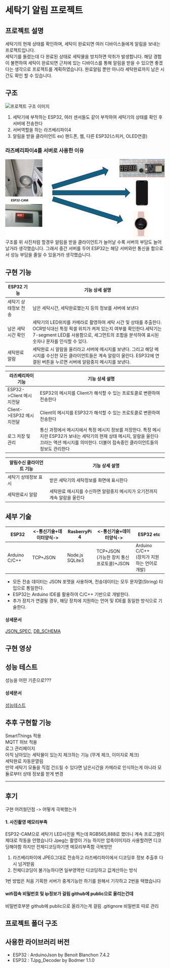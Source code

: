 # 세탁기 알림 프로젝트
## 프로젝트 설명
세탁기의 현재 상태를 확인하며, 세탁이 완료되면 여러 디바이스들에게 알림을 보내는 프로젝트입니다.  
세탁기를 돌렸는데 다 완료된 상태로 세탁물을 방치하면 악취가 발생합니다. 해당 경험이 불편하여 세탁이 완료되면 근처에 있는 디바이스를 통해 알림을 받을 수 있으면 좋겠다는 생각으로 프로젝트를 계획하였습니다. 완료알림 뿐만 아니라 세탁완료까지 남은 시간도 확인 할 수 있습니다.



## 구조
![프로젝트 구조 이미지](./images/second.png)  
1. 세탁기에 부착하는 ESP32, 여러 센서들도 같이 부착하여 세탁기의 상태를 확인 후 서버에 전송한다
2. 서버역할을 하는 라즈베리파이4
3. 알림을 받을 클라이언트 ex) 핸드폰, 웹, 다른 ESP32(스피커, OLED연결)
 


### 라즈베리파이4를 서버로 사용한 이유  
![ESP32하나에 여러개의 Client 연결된 예시 이미지](./images/first.png)  
  구조를 위 사진처럼 할경우 알림을 받을 클라이언트가 늘어날 수록 서버의 부담도 늘어날거라 생각했습니다. 그래서 중간 서버를 두어 ESP32는 해당 서버와만 통신을 함으로서 성능 부담을 줄일 수 있을거라 생각했습니다.   

## 구현 기능

|ESP32 기능|기능 상세 설명|
|--|--|
|세탁기 상태정보 전송|남은 세탁시간, 세탁완료했는지 등의 정보를 서버에 보낸다|
|남은 세탁 시간 확인|세탁기의 LED위치를 카메라로 촬영하여 세탁 시간 및 상태를 추출한다. OCR방식대신 특정 픽셀 위치가 켜져 있는지 여부를 확인한다.세탁기는 7-segment LED를 사용함으로, 세그먼트의 조합을 분석하여 표시된 숫자나 문자를 인식할 수 있다.|
|세탁완료 알람|세탁완료 시 알람을 울리라고 서버에 메시지를 보낸다. 그리고 해당 메시지를 수신한 모든 클라이언트들은 계속 알람이 울린다. ESP32에 연결된 버튼을 누르면 서버에 알람중지 메시지를 보낸다.|


|라즈베리파이 기능|기능 상세 설명|
|--|--|
|ESP32->Client 메시지전달|ESP32의 메시지를 Client가 해석할 수 있는 프로토콜로 변환하여 전송한다|
|Client->ESP32 메시지전달|Client의 메시지를 ESP32가 해석할 수 있는 프로토콜로 변환하여 전송한다|
|로그 저장 및 관리|통신 과정에서 메시지에서 특정 메시지 정보를 저장한다. 특정 메시지란 ESP32가 보내는 세탁기의 현재 상태 메시지, 알람을 울린다 끄라는 액션 메시지를 의미한다. 더불어 접속중인 클라이언트들의 정보도 관리한다|


|알림수신 클라이언트 기능|기능 상세 설명|
|--|--|
|세탁기 상태정보 표시|받은 세탁기의 세탁정보를 화면에 표시한다|
|세탁완료시 알람|세탁완료 메시지를 수신하면 알람중지 메시지가 오기전까지 계속 알람을 울린다|


## 세부 기술

|ESP32|<-통신기술+데이터양식->|RasberryPi 4|<-통신기술+데이터양식->|ESP32 etc|
|---|---|---|---|---|
|Arduino C/C++|TCP+JSON|Node.js<br>SQLite3|TCP+JSON<br>(가능한 장치 통신 프로토콜)+JSON|Arduino C/C++<br>(장치가 지원하는 언어로 개발)|

- 모든 전송 데이터는 JSON 포맷을 사용하며, 전송데이터는 모두 문자열(String) 타입으로  통일한다.
- ESP32는 Arduino IDE를 활용하여 C/C++ 기반으로 개발한다.
- 추가 장치가 연결될 경우, 해당 장치에 지원하는 언어 및 IDE를 동일한 방식으로 기술한다.

#### 상세문서
[JSON_SPEC](./docs/json_spec.md), [DB_SCHEMA](./docs/db_schema.md)
## 구현 영상
## 성능 테스트
성능을 어떤 기준으로???
#### 상세문서  
[성능테스트](./docs/db_schema.md)  
## 추후 구현할 기능
SmartThings 적용  
MQTT 허브 적용  
로그 관리페이지  
아직 남아있는 세탁물이 있는지 체크하는 기능 (무게 체크, 이미지로 체크)  
세탁완료 자동문열림  
만약 세탁기 모듈을 직접 건드릴 수 있다면 남은시간을 카메라로 인식하는게 아니라 모듈로부터 상태 정보를 받게 변경

---
## 후기
구현 어려웠던점  -> 어떻게 극복했는가  
#### 1. 사진촬영 메모리부족
ESP32-CAM으로 세탁기 LED사진을 찍는데 RGB565,888로 했더니
계속 프로그램이 제대로 작동을 안했습니다
Jpeg는 촬영이 가능 하지만 압축이미지라 사용할려면 디코딩해야함 하지만 전체디코딩하기엔 메모리부족함
극복방안
1. 라즈베리파이에 JPEG그대로 전송하고 라즈베리파이에서 디코딩후 정보 추출후 다시 넘겨받음
2. 전체디코딩이 불가능하다면 일부영역만 디코딩하고 값계산하는 방식

1번 방법은 처음 기획한 서버가 중계기능만 하기를 원해서 기각하고
2번을 택했습니다

#### wifi접속 비밀번호 및 ip정보가 걸림 github에 public으로 올리는건데
비밀번호부분 github에 public으로 올라가는게 걸림
.gitignore 비밀번호 따로 관리

## 프로젝트 폴더 구조

## 사용한 라이브러리 버전

- ESP32 : ArduinoJson by Benoit Blanchon 7.4.2
- ESP32 : TJpg_Decoder by Bodmer 1.1.0